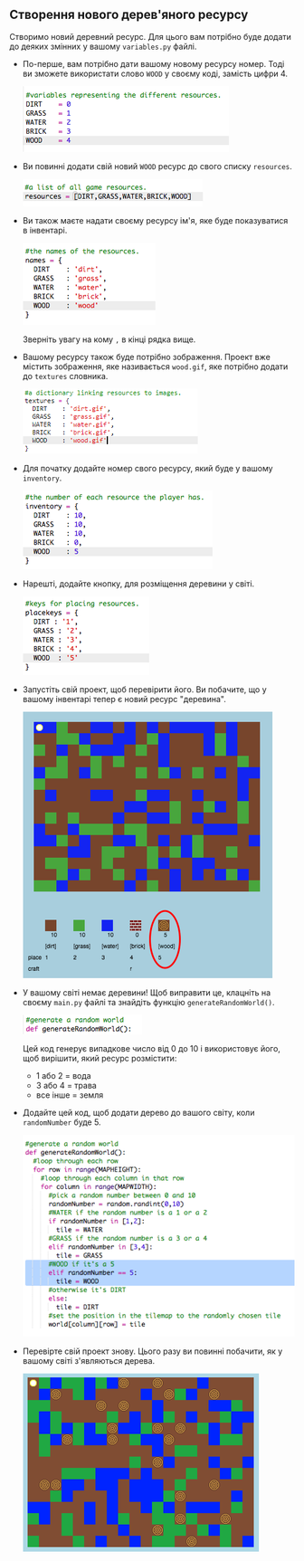 ## Створення нового дерев'яного ресурсу

Створимо новий деревний ресурс. Для цього вам потрібно буде додати до деяких змінних у вашому `variables.py` файлі.

+ По-перше, вам потрібно дати вашому новому ресурсу номер. Тоді ви зможете використати слово `WOOD` у своєму коді, замість цифри 4.
    
    ![скріншот](images/craft-wood-const.png)

+ Ви повинні додати свій новий `WOOD` ресурс до свого списку `resources`.
    
    ![скріншот](images/craft-wood-resources.png)

+ Ви також маєте надати своєму ресурсу ім'я, яке буде показуватися в інвентарі.
    
    ![скріншот](images/craft-wood-name.png)
    
    Зверніть увагу на кому `,` в кінці рядка вище.

+ Вашому ресурсу також буде потрібно зображення. Проект вже містить зображення, яке називається `wood.gif`, яке потрібно додати до `textures` словника.
    
    ![скріншот](images/craft-wood-texture.png)

+ Для початку додайте номер свого ресурсу, який буде у вашому `inventory`.
    
    ![скріншот](images/craft-wood-inventory.png)

+ Нарешті, додайте кнопку, для розміщення деревини у світі.
    
    ![скріншот](images/craft-wood-placekey.png)

+ Запустіть свій проект, щоб перевірити його. Ви побачите, що у вашому інвентарі тепер є новий ресурс "деревина".
    
    ![скріншот](images/craft-wood-test.png)

+ У вашому світі немає деревини! Щоб виправити це, клацніть на своєму `main.py` файлі та знайдіть функцію `generateRandomWorld()`.
    
    ![скріншот](images/craft-wood-random1.png)
    
    Цей код генерує випадкове число від 0 до 10 і використовує його, щоб вирішити, який ресурс розмістити:
    
    + 1 або 2 = вода
    + 3 або 4 = трава
    + все інше = земля

+ Додайте цей код, щоб додати дерево до вашого світу, коли `randomNumber` буде 5.
    
    ![скріншот](images/craft-wood-random2.png)

+ Перевірте свій проект знову. Цього разу ви повинні побачити, як у вашому світі з'являються дерева.
    
    ![скріншот](images/craft-wood-test2.png)